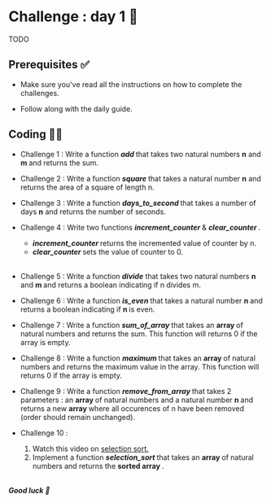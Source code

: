 # Challenge : day 1 🥚

TODO

## Prerequisites ✅

- Make sure you've read all the instructions on how to complete the challenges.

- Follow along with the daily guide.

## Coding 🧑‍💻

- Challenge 1 : Write a function <strong> <i> add </i> </strong> that takes two natural numbers <strong>n</strong> and <strong>m </strong> and returns the sum.

- Challenge 2 : Write a function <strong> <i> square </i> </strong> that takes a natural number <strong> n</strong> and returns the area of a square of length n.

- Challenge 3 : Write a function <strong> <i> days_to_second </i> </strong> that takes a number of days <strong>n</strong> and returns the number of seconds.

- Challenge 4 : Write two functions <strong><i>increment_counter </i> </strong> & <strong> <i> clear_counter </i> </strong>.<br/>

  - <strong> <i> increment_counter </i> </strong> returns the incremented value of counter by n.
  - <strong> <i> clear_counter </i> </strong> sets the value of counter to 0.
    <br/> <br/>

- Challenge 5 : Write a function <strong><i>divide</i></strong> that takes two natural numbers <strong> n </strong> and <strong> m </strong> and returns a boolean indicating if n divides m.

- Challenge 6 : Write a function <strong><i> is_even </i> </strong> that takes a natural number <strong> n </strong> and returns a boolean indicating if <strong> n </strong> is even.

- Challenge 7 : Write a function <strong><i> sum_of_array </i> </strong> that takes an <strong> array </strong> of natural numbers and returns the sum. This function will returns 0 if the array is empty.

- Challenge 8 : Write a function <strong><i> maximum </i> </strong> that takes an <strong> array </strong> of natural numbers and returns the maximum value in the array. This function will returns 0 if the array is empty.

- Challenge 9 : Write a function <strong><i> remove_from_array </i> </strong> that takes 2 parameters : an <strong> array </strong> of natural numbers and a natural number <strong>n </strong> and returns a new <strong> array </strong> where all occurences of n have been removed (order should remain unchanged).

- Challenge 10 :

  1. Watch this video on <a href="https://www.youtube.com/watch?v=g-PGLbMth_g" target="_blank"> selection sort.</a>
  2. Implement a function <strong><i> selection_sort </i> </strong> that takes an <strong> array </strong> of natural numbers and returns the <strong> sorted array </strong>.

<br/>
<strong> <i> Good luck 🎉 </strong> </i>